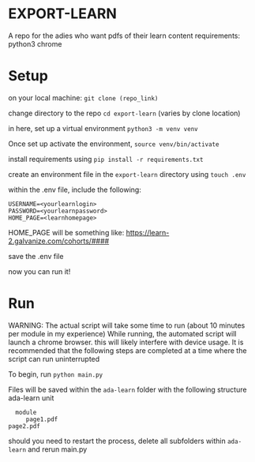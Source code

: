 # EXPORT-LEARN

A repo for the adies who want pdfs of their learn content
requirements:
python3
chrome 

# Setup

on your local machine:
`git clone (repo_link)` 

change directory to the repo
`cd export-learn`
(varies by clone location)

in here, set up a virtual environment
`python3 -m venv venv`

Once set up activate the environment,
`source venv/bin/activate`

install requirements using
`pip install -r requirements.txt`

create an environment file in the `export-learn` directory using
`touch .env`

within the .env file, include the following:
```
USERNAME=<yourlearnlogin>
PASSWORD=<yourlearnpassword>
HOME_PAGE=<learnhomepage>
```

HOME_PAGE will be something like: https://learn-2.galvanize.com/cohorts/####

save the .env file

now you can run it!

# Run

WARNING: The actual script will take some time to run (about 10 minutes per module in my experience)
While running, the automated script will launch a chrome browser. this will likely interfere with device usage. It is recommended that the following steps are completed at a time where the script can run uninterrupted

 To begin, run 
`python main.py`

Files will be saved within the `ada-learn` folder with the following structure
ada-learn
   unit

      module
         page1.pdf
	page2.pdf

should you need to restart the process,
delete all subfolders within `ada-learn` and rerun main.py
